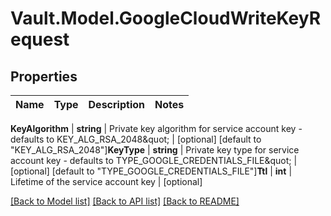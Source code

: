 # Vault.Model.GoogleCloudWriteKeyRequest

## Properties

Name | Type | Description | Notes
------------ | ------------- | ------------- | -------------

**KeyAlgorithm** | **string** | Private key algorithm for service account key - defaults to KEY_ALG_RSA_2048\&quot; | [optional] [default to "KEY_ALG_RSA_2048"]**KeyType** | **string** | Private key type for service account key - defaults to TYPE_GOOGLE_CREDENTIALS_FILE\&quot; | [optional] [default to "TYPE_GOOGLE_CREDENTIALS_FILE"]**Ttl** | **int** | Lifetime of the service account key | [optional] 

[[Back to Model list]](../README.md#documentation-for-models) [[Back to API list]](../README.md#documentation-for-api-endpoints) [[Back to README]](../README.md)


